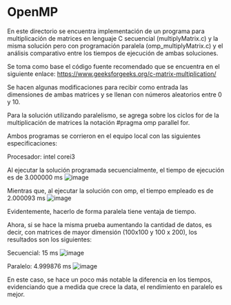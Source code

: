 # OpenMP
En este directorio se encuentra implementación de un programa para multiplicación de matrices en lenguaje C secuencial (multiplyMatrix.c) y la misma solución pero con programación paralela (omp_multiplyMatrix.c) y el análisis comparativo entre los tiempos de ejecución de ambas soluciones.

Se toma como base el código fuente recomendado que se encuentra en el siguiente enlace: https://www.geeksforgeeks.org/c-matrix-multiplication/ 

Se hacen algunas modificaciones para recibir como entrada las dimensiones de ambas matrices y se llenan con números aleatorios entre 0 y 10.

Para la solución utilizando paralelismo, se agrega sobre los ciclos for de la multiplicación de matrices la notación #pragma omp parallel for.

Ambos programas se corrieron en el equipo local con las siguientes especificaciones:

Procesador: intel corei3

Al ejecutar la solución programada secuencialmente, el tiempo de ejecución es de   3.000000 ms
![image](https://github.com/Avillamizarv/IntroPP2190033/assets/108444542/daad72b5-d6d0-4730-9dfa-a0e8e618ba35)


Mientras que, al ejecutar la solución con omp, el tiempo empleado es de 2.000093 ms
![image](https://github.com/Avillamizarv/IntroPP2190033/assets/108444542/aa99526f-37da-4d7e-af81-4b22cc88f85f)



Evidentemente, hacerlo de forma paralela tiene ventaja de tiempo.


Ahora, si se hace la misma prueba aumentando la cantidad de datos, es decir, con matrices de mayor dimensión (100x100 y 100 x 200), los resultados son los siguientes:

Secuencial:  15 ms
![image](https://github.com/Avillamizarv/IntroPP2190033/assets/108444542/3034fdd0-98a2-453c-aad9-a90224f7ffdc)

Paralelo:   4.999876 ms
![image](https://github.com/Avillamizarv/IntroPP2190033/assets/108444542/f3bf5c5e-5376-4a4a-a7a3-6ef4b8e7a151)

En este caso, se hace un poco más notable la diferencia en los tiempos, evidenciando que a medida que crece la data, el rendimiento en paralelo es mejor.
